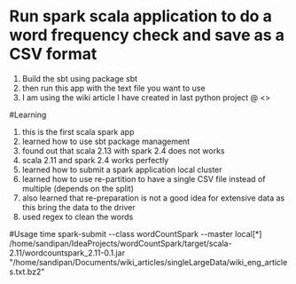 # Run spark scala application to do a word frequency check and save as a CSV format

1. Build the sbt using package sbt
2. then run this app with the text file you want to use
3. I am using the wiki article I have created in last python project @ <<location to add>>

#Learning
1. this is the first scala spark app
2. learned how to use sbt package management
3. found out that scala 2.13 with spark 2.4 does not works
4. scala 2.11 and spark 2.4 works perfectly
5. learned how to submit a spark application local cluster
6. learned how to use re-partition to have a single CSV file instead of multiple (depends on the split)
6. also learned that re-preparation is not a good idea for extensive data as this bring the data to the driver
7. used regex to clean the words

#Usage
time spark-submit --class wordCountSpark --master local[*] /home/sandipan/IdeaProjects/wordCountSpark/target/scala-2.11/wordcountspark_2.11-0.1.jar "/home/sandipan/Documents/wiki_articles/singleLargeData/wiki_eng_articles.txt.bz2"

